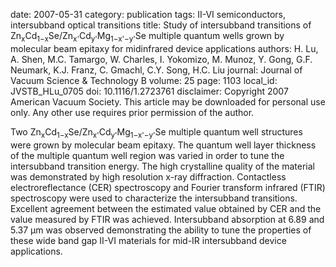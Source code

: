 date: 2007-05-31
category: publication
tags: II-VI semiconductors, intersubband optical transitions
title: Study of intersubband transitions of Zn<sub>x</sub>Cd<sub>1−x</sub>Se/Zn<sub>x'</sub>Cd<sub>y'</sub>Mg<sub>1−x'−y'</sub>Se multiple quantum wells grown by molecular beam epitaxy for midinfrared device applications
authors: H. Lu, A. Shen, M.C. Tamargo, W. Charles, I. Yokomizo, M. Munoz, Y. Gong, G.F. Neumark, K.J. Franz, C. Gmachl, C.Y. Song, H.C. Liu
journal: Journal of Vacuum Science & Technology B
volume: 25
page: 1103
local_id: JVSTB_HLu_0705
doi: 10.1116/1.2723761
disclaimer: Copyright 2007 American Vacuum Society. This article may be downloaded for personal use only. Any other use requires prior permission of the author.

Two Zn<sub>x</sub>Cd<sub>1−x</sub>Se/Zn<sub>x'</sub>Cd<sub>y'</sub>Mg<sub>1−x'−y'</sub>Se
multiple quantum well structures were grown by molecular beam epitaxy. The
quantum well layer thickness of the multiple quantum well region was varied in
order to tune the intersubband transition energy. The high crystalline quality
of the material was demonstrated by high resolution x-ray diffraction.
Contactless electroreflectance (CER) spectroscopy and Fourier transform infrared
(FTIR) spectroscopy were used to characterize the intersubband transitions.
Excellent agreement between the estimated value obtained by CER and the value
measured by FTIR was achieved. Intersubband absorption at 6.89 and 5.37 µm was
observed demonstrating the ability to tune the properties of these wide band
gap II-VI materials for mid-IR intersubband device applications.